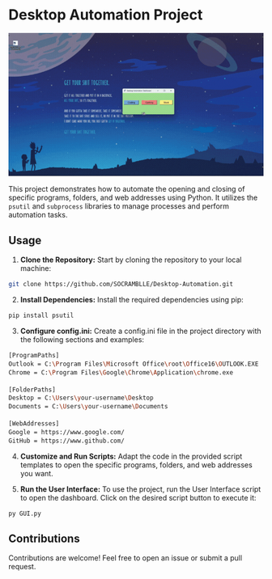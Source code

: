 # Desktop Automation Project

<img src="./img/preview.gif"></img>

This project demonstrates how to automate the opening and closing of specific programs, folders, and web addresses using Python. It utilizes the `psutil` and `subprocess` libraries to manage processes and perform automation tasks.

## Usage

1. **Clone the Repository:** Start by cloning the repository to your local machine:
```bash
git clone https://github.com/SOCRAMBLLE/Desktop-Automation.git
```

2. **Install Dependencies:** Install the required dependencies using pip:
```bash
pip install psutil
```

3. **Configure config.ini:** Create a config.ini file in the project directory with the following sections and examples:

```bash
[ProgramPaths]
Outlook = C:\Program Files\Microsoft Office\root\Office16\OUTLOOK.EXE
Chrome = C:\Program Files\Google\Chrome\Application\chrome.exe

[FolderPaths]
Desktop = C:\Users\your-username\Desktop
Documents = C:\Users\your-username\Documents

[WebAddresses]
Google = https://www.google.com/
GitHub = https://www.github.com/
```

4. **Customize and Run Scripts:** Adapt the code in the provided script templates to open the specific programs, folders, and web addresses you want.

5. **Run the User Interface:** To use the project, run the User Interface script to open the dashboard. Click on the desired script button to execute it:
```bash
py GUI.py
```

## Contributions
Contributions are welcome! Feel free to open an issue or submit a pull request.